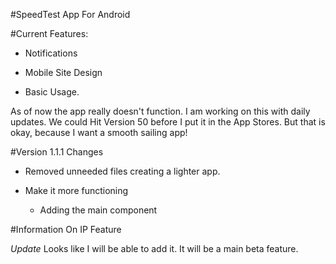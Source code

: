 #SpeedTest App For Android 

#Current Features:

  - Notifications
   
  - Mobile Site Design
  
  - Basic Usage. 
  
  As of now the app really doesn't function. I am working on this with daily updates. We could Hit Version 50 before I put it in the App Stores. 
  But that is okay, because I want a smooth sailing app!

#Version 1.1.1 Changes

  - Removed unneeded files creating a lighter app. 
  
  - Make it more functioning 
     - Adding the main component
     
  
#Information On IP Feature

*Update* Looks like I will be able to add it. It will be a main beta feature. 


   
